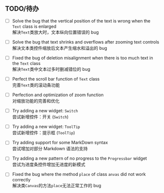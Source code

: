 TODO/待办
---------

- [ ] Solve the bug that the vertical position of the text is wrong when the `Text` class is enlarged  
解决`Text`类放大时，文本纵向位置错误的 bug

- [ ] Solve the bug that text shrinks and overflows after zooming text controls  
解决文本类控件缩放后文本产生缩水和溢出的 bug

- [ ] Fixed the bug of deletion misalignment when there is too much text in the `Text` class  
解决`Text`类中文本过多时删减错位的 bug

- [ ] Perfect the scroll bar function of `Text` class  
完善`Text`类的滚动条功能

- [ ] Perfection and optimization of zoom function  
对缩放功能的完善和优化

- [ ] Try adding a new widget: `Switch`  
尝试新增控件：开关 (`Switch`)

- [ ] Try adding a new widget: `ToolTip`  
尝试新增控件：提示框 (`ToolTip`)

- [ ] Try adding support for some MarkDown syntax  
尝试增加对部分 Markdown 语法的支持

- [ ] Try adding a new pattern of no progress to the `Progressbar` widget  
尝试为进度条控件增加无进度的新模式

- [ ] Fixed the bug where the method `place` of class `anvas` did not work correctly  
解决类`Canvas`的方法`place`无法正常工作的 bug
